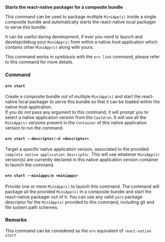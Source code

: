 **Starts the react-native packager for a composite bundle**

This command can be used to package multiple `MiniApp(s)` inside a single composite bundle and automatically starts the react-native local packager to serve this bundle.

It can be useful during development, if ever you need to launch and develop/debug your `MiniApp(s)` from within a native host application which contains other `MiniApp(s)` along with yours.

This command works in symbiosis with the `ern link` command, please refer to this command for more details.

### Command

#### `ern start`

Create a composite bundle out of multiple `MiniApp(s)` and start the react-native local packager to serve this bundle so that it can be loaded within the native host application.  
If you do not pass any argument to this command, it will prompt you to select a native application version from the `Cauldron`. It will use all the `MiniApp(s)` versions present in the `Container` of this native application version to run the command.

#### `ern start --descriptor/-d <descriptor>`

Target a specific native application version, associated to the provided `complete native application descriptor`. This will use whatever `MiniApp(s)` version(s) are currently declared in this native application version container to launch the command.

#### `ern start --miniapps/m <miniapps>`

Provide one or more `MiniApp(s)` to launch this command. The command will package all the provided `MiniApp(s)` in a composite bundle and start the react-native packager out of it. 
You can use any valid `yarn` package descriptor for the `MiniApp(s)` provided to this command, including git and file system path schemes.

### Remarks

This command can be considered as the `ern` equivalent of `react-native start`